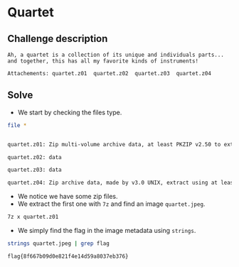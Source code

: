 # Quartet

## **Challenge description**

```
Ah, a quartet is a collection of its unique and individuals parts... and together, this has all my favorite kinds of instruments!
```

```
Attachements: quartet.z01  quartet.z02  quartet.z03  quartet.z04
```

## **Solve**

- We start by checking the files type.

```sh
file *


quartet.z01: Zip multi-volume archive data, at least PKZIP v2.50 to extract

quartet.z02: data

quartet.z03: data

quartet.z04: Zip archive data, made by v3.0 UNIX, extract using at least v2.0, last modified, last modified Sun, May 10 2025 04:28:04, uncompressed size 2035495, method=deflate
```

- We notice we have some zip files.
- We extract the first one with `7z` and find an image `quartet.jpeg`.

```sh
7z x quartet.z01 
```

- We simply find the flag in the image metadata using `strings`.

```sh
strings quartet.jpeg | grep flag

flag{8f667b09d0e821f4e14d59a8037eb376}
```


